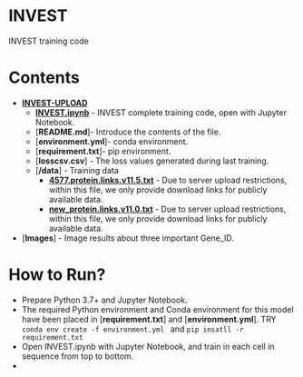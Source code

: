 # INVEST
INVEST training code

# Contents

- [**INVEST-UPLOAD**]()
  - [**INVEST.ipynb**]() - INVEST complete training code, open with Jupyter Notebook.
  - [**README.md**]- Introduce the contents of the file.
  - [**environment.yml**]- conda environment.
  - [**requirement.txt**]- pip environment.
  - [**losscsv.csv**] - The loss values generated during last training.
  - [**/data**] - Training data
    - [**4577.protein.links.v11.5.txt**]() - Due to server upload restrictions, within this file, we only provide download links for publicly available data.
    - [**new_protein.links.v11.0.txt**]() - Due to server upload restrictions, within this file, we only provide download links for publicly available data.
- [**Images**] - Image results about three important Gene_ID.

# How to Run?
- Prepare Python 3.7+ and Jupyter Notebook.
- The required Python environment and Conda environment for this model have been placed in [**requirement.txt**] and [**environment.yml**]. TRY `conda env create -f environment.yml
` and `pip insatll -r requirement.txt`
- Open INVEST.ipynb with Jupyter Notebook, and train in each cell in sequence from top to bottom.
- 
